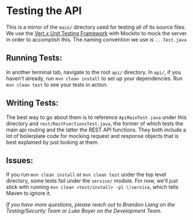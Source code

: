 # Testing the API
This is a mirror of the `main/` directory used for testing all of its source files. We use the [Vert.x Unit Testing Framework](https://vertx.io/docs/vertx-unit/java/#vertx_integration) with Mockito to mock the server in order to accomplish this. The naming convention we use is `...Test.java`

## Running Tests:
In another terminal tab, navigate to the root `api/` directory. In `api/`, if you haven't already, run `mvn clean install` to set up your dependencies. Run `mvn clean test` to see your tests in action.

## Writing Tests:
The best way to go about them is to reference `ApiMainTest.java` under this directory and `rest/RestFunctionsTest.java`, the former of which tests the main api routing and the latter the REST API functions. They both include a lot of boilerplate code for mocking request and response objects that is best explained by just looking at them.

## Issues:
If you run `mvn clean install` or `mvn clean test` under the top level directory, some tests fail under the `service/` module. For now, we'll just stick with running `mvn clean <test/install> -pl \!service`, which tells Maven to ignore it.

*If you have more questions, please reach out to Brandon Liang on the Testing/Security Team or Luke Boyer on the Development Team.*